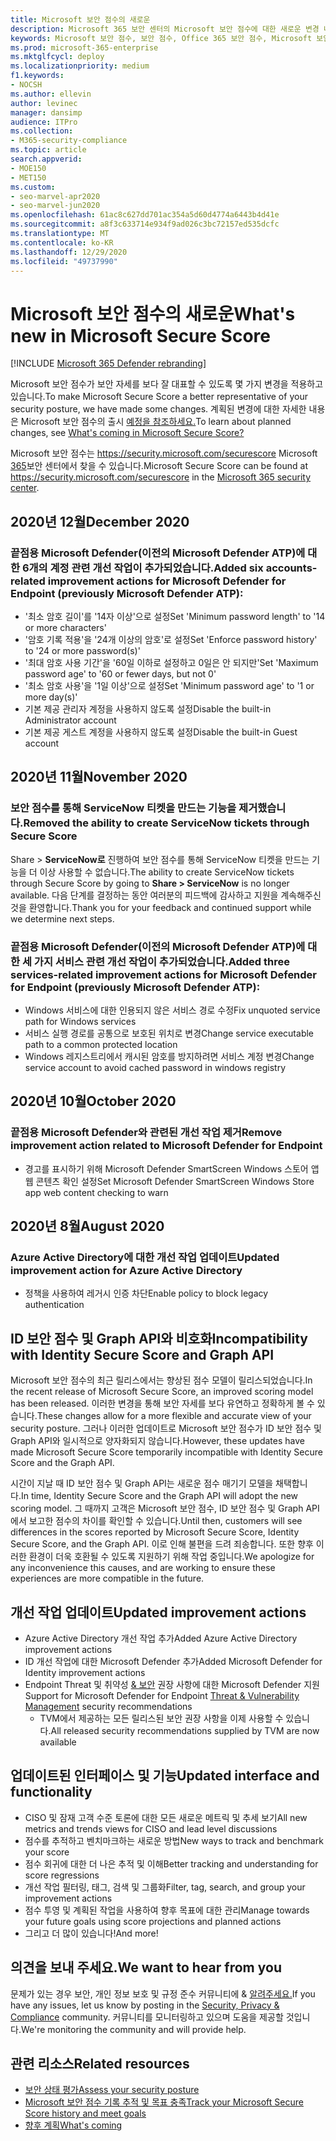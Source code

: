```yaml
---
title: Microsoft 보안 점수의 새로운
description: Microsoft 365 보안 센터의 Microsoft 보안 점수에 대한 새로운 변경 내용에 대해 설명
keywords: Microsoft 보안 점수, 보안 점수, Office 365 보안 점수, Microsoft 보안 점수, Microsoft 365 보안 센터
ms.prod: microsoft-365-enterprise
ms.mktglfcycl: deploy
ms.localizationpriority: medium
f1.keywords:
- NOCSH
ms.author: ellevin
author: levinec
manager: dansimp
audience: ITPro
ms.collection:
- M365-security-compliance
ms.topic: article
search.appverid:
- MOE150
- MET150
ms.custom:
- seo-marvel-apr2020
- seo-marvel-jun2020
ms.openlocfilehash: 61ac8c627dd701ac354a5d60d4774a6443b4d41e
ms.sourcegitcommit: a8f3c633714e934f9ad026c3bc72157ed535dcfc
ms.translationtype: MT
ms.contentlocale: ko-KR
ms.lasthandoff: 12/29/2020
ms.locfileid: "49737990"
---
```

# <a name="whats-new-in-microsoft-secure-score"></a><span data-ttu-id="f0a47-104">Microsoft 보안 점수의 새로운</span><span class="sxs-lookup"><span data-stu-id="f0a47-104">What's new in Microsoft Secure Score</span></span>

[!INCLUDE [Microsoft 365 Defender rebranding](../includes/microsoft-defender.md)]

<span data-ttu-id="f0a47-105">Microsoft 보안 점수가 보안 자세를 보다 잘 대표할 수 있도록 몇 가지 변경을 적용하고 있습니다.</span><span class="sxs-lookup"><span data-stu-id="f0a47-105">To make Microsoft Secure Score a better representative of your security posture, we have made some changes.</span></span> <span data-ttu-id="f0a47-106">계획된 변경에 대한 자세한 내용은 Microsoft 보안 점수의 출시 [예정을 참조하세요.](microsoft-secure-score-whats-coming.md)</span><span class="sxs-lookup"><span data-stu-id="f0a47-106">To learn about planned changes, see [What's coming in Microsoft Secure Score?](microsoft-secure-score-whats-coming.md)</span></span>

<span data-ttu-id="f0a47-107">Microsoft 보안 점수는 https://security.microsoft.com/securescore Microsoft [365](overview-security-center.md)보안 센터에서 찾을 수 있습니다.</span><span class="sxs-lookup"><span data-stu-id="f0a47-107">Microsoft Secure Score can be found at https://security.microsoft.com/securescore in the [Microsoft 365 security center](overview-security-center.md).</span></span>

## <a name="december-2020"></a><span data-ttu-id="f0a47-108">2020년 12월</span><span class="sxs-lookup"><span data-stu-id="f0a47-108">December 2020</span></span>

### <a name="added-six-accounts-related-improvement-actions-for-microsoft-defender-for-endpoint-previously-microsoft-defender-atp"></a><span data-ttu-id="f0a47-109">끝점용 Microsoft Defender(이전의 Microsoft Defender ATP)에 대한 6개의 계정 관련 개선 작업이 추가되었습니다.</span><span class="sxs-lookup"><span data-stu-id="f0a47-109">Added six accounts-related improvement actions for Microsoft Defender for Endpoint (previously Microsoft Defender ATP):</span></span>

- <span data-ttu-id="f0a47-110">'최소 암호 길이'를 '14자 이상'으로 설정</span><span class="sxs-lookup"><span data-stu-id="f0a47-110">Set 'Minimum password length' to '14 or more characters'</span></span>
- <span data-ttu-id="f0a47-111">'암호 기록 적용'을 '24개 이상의 암호'로 설정</span><span class="sxs-lookup"><span data-stu-id="f0a47-111">Set 'Enforce password history' to '24 or more password(s)'</span></span>
- <span data-ttu-id="f0a47-112">'최대 암호 사용 기간'을 '60일 이하로 설정하고 0일은 안 되지만'</span><span class="sxs-lookup"><span data-stu-id="f0a47-112">Set 'Maximum password age' to '60 or fewer days, but not 0'</span></span>
- <span data-ttu-id="f0a47-113">'최소 암호 사용'을 '1일 이상'으로 설정</span><span class="sxs-lookup"><span data-stu-id="f0a47-113">Set 'Minimum password age' to '1 or more day(s)'</span></span>
- <span data-ttu-id="f0a47-114">기본 제공 관리자 계정을 사용하지 않도록 설정</span><span class="sxs-lookup"><span data-stu-id="f0a47-114">Disable the built-in Administrator account</span></span>
- <span data-ttu-id="f0a47-115">기본 제공 게스트 계정을 사용하지 않도록 설정</span><span class="sxs-lookup"><span data-stu-id="f0a47-115">Disable the built-in Guest account</span></span>

## <a name="november-2020"></a><span data-ttu-id="f0a47-116">2020년 11월</span><span class="sxs-lookup"><span data-stu-id="f0a47-116">November 2020</span></span>

### <a name="removed-the-ability-to-create-servicenow-tickets-through-secure-score"></a><span data-ttu-id="f0a47-117">보안 점수를 통해 ServiceNow 티켓을 만드는 기능을 제거했습니다.</span><span class="sxs-lookup"><span data-stu-id="f0a47-117">Removed the ability to create ServiceNow tickets through Secure Score</span></span> 

<span data-ttu-id="f0a47-118">Share > **ServiceNow로** 진행하여 보안 점수를 통해 ServiceNow 티켓을 만드는 기능을 더 이상 사용할 수 없습니다.</span><span class="sxs-lookup"><span data-stu-id="f0a47-118">The ability to create ServiceNow tickets through Secure Score by going to **Share > ServiceNow** is no longer available.</span></span> <span data-ttu-id="f0a47-119">다음 단계를 결정하는 동안 여러분의 피드백에 감사하고 지원을 계속해주신 것을 환영합니다.</span><span class="sxs-lookup"><span data-stu-id="f0a47-119">Thank you for your feedback and continued support while we determine next steps.</span></span>

### <a name="added-three-services-related-improvement-actions-for-microsoft-defender-for-endpoint-previously-microsoft-defender-atp"></a><span data-ttu-id="f0a47-120">끝점용 Microsoft Defender(이전의 Microsoft Defender ATP)에 대한 세 가지 서비스 관련 개선 작업이 추가되었습니다.</span><span class="sxs-lookup"><span data-stu-id="f0a47-120">Added three services-related improvement actions for Microsoft Defender for Endpoint (previously Microsoft Defender ATP):</span></span>

- <span data-ttu-id="f0a47-121">Windows 서비스에 대한 인용되지 않은 서비스 경로 수정</span><span class="sxs-lookup"><span data-stu-id="f0a47-121">Fix unquoted service path for Windows services</span></span>
- <span data-ttu-id="f0a47-122">서비스 실행 경로를 공통으로 보호된 위치로 변경</span><span class="sxs-lookup"><span data-stu-id="f0a47-122">Change service executable path to a common protected location</span></span>
- <span data-ttu-id="f0a47-123">Windows 레지스트리에서 캐시된 암호를 방지하려면 서비스 계정 변경</span><span class="sxs-lookup"><span data-stu-id="f0a47-123">Change service account to avoid cached password in windows registry</span></span>

## <a name="october-2020"></a><span data-ttu-id="f0a47-124">2020년 10월</span><span class="sxs-lookup"><span data-stu-id="f0a47-124">October 2020</span></span>

### <a name="remove-improvement-action-related-to-microsoft-defender-for-endpoint"></a><span data-ttu-id="f0a47-125">끝점용 Microsoft Defender와 관련된 개선 작업 제거</span><span class="sxs-lookup"><span data-stu-id="f0a47-125">Remove improvement action related to Microsoft Defender for Endpoint</span></span>

- <span data-ttu-id="f0a47-126">경고를 표시하기 위해 Microsoft Defender SmartScreen Windows 스토어 앱 웹 콘텐츠 확인 설정</span><span class="sxs-lookup"><span data-stu-id="f0a47-126">Set Microsoft Defender SmartScreen Windows Store app web content checking to warn</span></span>

## <a name="august-2020"></a><span data-ttu-id="f0a47-127">2020년 8월</span><span class="sxs-lookup"><span data-stu-id="f0a47-127">August 2020</span></span>

### <a name="updated-improvement-action-for-azure-active-directory"></a><span data-ttu-id="f0a47-128">Azure Active Directory에 대한 개선 작업 업데이트</span><span class="sxs-lookup"><span data-stu-id="f0a47-128">Updated improvement action for Azure Active Directory</span></span>

- <span data-ttu-id="f0a47-129">정책을 사용하여 레거시 인증 차단</span><span class="sxs-lookup"><span data-stu-id="f0a47-129">Enable policy to block legacy authentication</span></span>

## <a name="incompatibility-with-identity-secure-score-and-graph-api"></a><span data-ttu-id="f0a47-130">ID 보안 점수 및 Graph API와 비호화</span><span class="sxs-lookup"><span data-stu-id="f0a47-130">Incompatibility with Identity Secure Score and Graph API</span></span>

<span data-ttu-id="f0a47-131">Microsoft 보안 점수의 최근 릴리스에서는 향상된 점수 모델이 릴리스되었습니다.</span><span class="sxs-lookup"><span data-stu-id="f0a47-131">In the recent release of Microsoft Secure Score, an improved scoring model has been released.</span></span> <span data-ttu-id="f0a47-132">이러한 변경을 통해 보안 자세를 보다 유연하고 정확하게 볼 수 있습니다.</span><span class="sxs-lookup"><span data-stu-id="f0a47-132">These changes allow for a more flexible and accurate view of your security posture.</span></span> <span data-ttu-id="f0a47-133">그러나 이러한 업데이트로 Microsoft 보안 점수가 ID 보안 점수 및 Graph API와 일시적으로 양자화되지 않습니다.</span><span class="sxs-lookup"><span data-stu-id="f0a47-133">However, these updates have made Microsoft Secure Score temporarily incompatible with Identity Secure Score and the Graph API.</span></span>

<span data-ttu-id="f0a47-134">시간이 지날 때 ID 보안 점수 및 Graph API는 새로운 점수 매기기 모델을 채택합니다.</span><span class="sxs-lookup"><span data-stu-id="f0a47-134">In time, Identity Secure Score and the Graph API will adopt the new scoring model.</span></span> <span data-ttu-id="f0a47-135">그 때까지 고객은 Microsoft 보안 점수, ID 보안 점수 및 Graph API에서 보고한 점수의 차이를 확인할 수 있습니다.</span><span class="sxs-lookup"><span data-stu-id="f0a47-135">Until then, customers will see differences in the scores reported by Microsoft Secure Score, Identity Secure Score, and the Graph API.</span></span> <span data-ttu-id="f0a47-136">이로 인해 불편을 드려 죄송합니다. 또한 향후 이러한 환경이 더욱 호환될 수 있도록 지원하기 위해 작업 중입니다.</span><span class="sxs-lookup"><span data-stu-id="f0a47-136">We apologize for any inconvenience this causes, and are working to ensure these experiences are more compatible in the future.</span></span>

## <a name="updated-improvement-actions"></a><span data-ttu-id="f0a47-137">개선 작업 업데이트</span><span class="sxs-lookup"><span data-stu-id="f0a47-137">Updated improvement actions</span></span>

- <span data-ttu-id="f0a47-138">Azure Active Directory 개선 작업 추가</span><span class="sxs-lookup"><span data-stu-id="f0a47-138">Added Azure Active Directory improvement actions</span></span>
- <span data-ttu-id="f0a47-139">ID 개선 작업에 대한 Microsoft Defender 추가</span><span class="sxs-lookup"><span data-stu-id="f0a47-139">Added Microsoft Defender for Identity improvement actions</span></span>
- <span data-ttu-id="f0a47-140">Endpoint Threat 및 취약성 [& 보안](https://docs.microsoft.com/windows/security/threat-protection/microsoft-defender-atp/next-gen-threat-and-vuln-mgt) 권장 사항에 대한 Microsoft Defender 지원</span><span class="sxs-lookup"><span data-stu-id="f0a47-140">Support for Microsoft Defender for Endpoint [Threat & Vulnerability Management](https://docs.microsoft.com/windows/security/threat-protection/microsoft-defender-atp/next-gen-threat-and-vuln-mgt) security recommendations</span></span>
    - <span data-ttu-id="f0a47-141">TVM에서 제공하는 모든 릴리스된 보안 권장 사항을 이제 사용할 수 있습니다.</span><span class="sxs-lookup"><span data-stu-id="f0a47-141">All released security recommendations supplied by TVM are now available</span></span>

## <a name="updated-interface-and-functionality"></a><span data-ttu-id="f0a47-142">업데이트된 인터페이스 및 기능</span><span class="sxs-lookup"><span data-stu-id="f0a47-142">Updated interface and functionality</span></span>

* <span data-ttu-id="f0a47-143">CISO 및 잠재 고객 수준 토론에 대한 모든 새로운 메트릭 및 추세 보기</span><span class="sxs-lookup"><span data-stu-id="f0a47-143">All new metrics and trends views for CISO and lead level discussions</span></span>
* <span data-ttu-id="f0a47-144">점수를 추적하고 벤치마크하는 새로운 방법</span><span class="sxs-lookup"><span data-stu-id="f0a47-144">New ways to track and benchmark your score</span></span>
* <span data-ttu-id="f0a47-145">점수 회귀에 대한 더 나은 추적 및 이해</span><span class="sxs-lookup"><span data-stu-id="f0a47-145">Better tracking and understanding for score regressions</span></span>
* <span data-ttu-id="f0a47-146">개선 작업 필터링, 태그, 검색 및 그룹화</span><span class="sxs-lookup"><span data-stu-id="f0a47-146">Filter, tag, search, and group your improvement actions</span></span>
* <span data-ttu-id="f0a47-147">점수 투영 및 계획된 작업을 사용하여 향후 목표에 대한 관리</span><span class="sxs-lookup"><span data-stu-id="f0a47-147">Manage towards your future goals using score projections and planned actions</span></span>
* <span data-ttu-id="f0a47-148">그리고 더 많이 있습니다!</span><span class="sxs-lookup"><span data-stu-id="f0a47-148">And more!</span></span>

## <a name="we-want-to-hear-from-you"></a><span data-ttu-id="f0a47-149">의견을 보내 주세요.</span><span class="sxs-lookup"><span data-stu-id="f0a47-149">We want to hear from you</span></span>

<span data-ttu-id="f0a47-150">문제가 있는 경우 보안, 개인 정보 보호 및 규정 준수 커뮤니티에 & [알려주세요.](https://techcommunity.microsoft.com/t5/Security-Privacy-Compliance/bd-p/security_privacy)</span><span class="sxs-lookup"><span data-stu-id="f0a47-150">If you have any issues, let us know by posting in the [Security, Privacy & Compliance](https://techcommunity.microsoft.com/t5/Security-Privacy-Compliance/bd-p/security_privacy) community.</span></span> <span data-ttu-id="f0a47-151">커뮤니티를 모니터링하고 있으며 도움을 제공할 것입니다.</span><span class="sxs-lookup"><span data-stu-id="f0a47-151">We're monitoring the community and will provide help.</span></span>

## <a name="related-resources"></a><span data-ttu-id="f0a47-152">관련 리소스</span><span class="sxs-lookup"><span data-stu-id="f0a47-152">Related resources</span></span>

- [<span data-ttu-id="f0a47-153">보안 상태 평가</span><span class="sxs-lookup"><span data-stu-id="f0a47-153">Assess your security posture</span></span>](microsoft-secure-score-improvement-actions.md)
- [<span data-ttu-id="f0a47-154">Microsoft 보안 점수 기록 추적 및 목표 충족</span><span class="sxs-lookup"><span data-stu-id="f0a47-154">Track your Microsoft Secure Score history and meet goals</span></span>](microsoft-secure-score-history-metrics-trends.md)
- [<span data-ttu-id="f0a47-155">향후 계획</span><span class="sxs-lookup"><span data-stu-id="f0a47-155">What's coming</span></span>](microsoft-secure-score-whats-coming.md)

